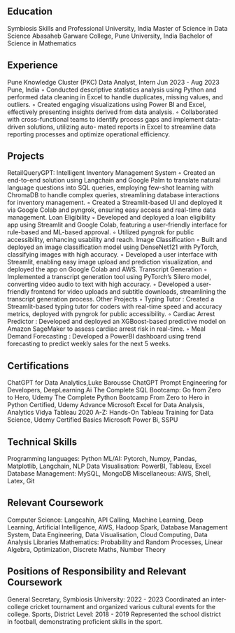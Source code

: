 ## Education
Symbiosis Skills and Professional University, India
Master of Science in Data Science
Abasaheb Garware College, Pune University, India
Bachelor of Science in Mathematics

## Experience
Pune Knowledge Cluster (PKC)
Data Analyst, Intern Jun 2023 - Aug 2023 Pune, India
◦ Conducted descriptive statistics analysis using Python and performed data cleaning in Excel to handle duplicates, missing
values, and outliers.
◦ Created engaging visualizations using Power BI and Excel, effectively presenting insights derived from data analysis.
◦ Collaborated with cross-functional teams to identify process gaps and implement data-driven solutions, utilizing auto-
mated reports in Excel to streamline data reporting processes and optimize operational efficiency.

## Projects
RetailQueryGPT: Intelligent Inventory Management System 
◦ Created an end-to-end solution using Langchain and Google Palm to translate natural language questions into SQL
queries, employing few-shot learning with ChromaDB to handle complex queries, streamlining database interactions for
inventory management.
◦ Created a Streamlit-based UI and deployed it via Google Colab and pyngrok, ensuring easy access and real-time data
management.
Loan Eligibility 
◦ Developed and deployed a loan eligibility app using Streamlit and Google Colab, featuring a user-friendly interface for
rule-based and ML-based approval.
◦ Utilized pyngrok for public accessibility, enhancing usability and reach.
Image Classification 
◦ Built and deployed an image classification model using DenseNet121 with PyTorch, classifying images with high accuracy.
◦ Developed a user interface with Streamlit, enabling easy image upload and prediction visualization, and deployed the app on Google Colab and AWS.
Transcript Generation 
◦ Implemented a transcript generation tool using PyTorch’s Silero model, converting video audio to text with high accuracy.
◦ Developed a user-friendly frontend for video uploads and subtitle downloads, streamlining the transcript generation process.
Other Projects
◦ Typing Tutor  : Created a Streamlit-based typing tutor for coders with real-time speed and accuracy metrics, deployed
with pyngrok for public accessibility.
◦ Cardiac Arrest Predictor  : Developed and deployed an XGBoost-based predictive model on Amazon SageMaker to
assess cardiac arrest risk in real-time.
◦ Meal Demand Forecasting  : Developed a PowerBI dashboard using trend forecasting to predict weekly sales for the
next 5 weeks.

## Certifications
ChatGPT for Data Analytics,Luke Barousse
ChatGPT Prompt Engineering for Developers, DeepLearning.Ai
The Complete SQL Bootcamp: Go from Zero to Hero, Udemy
The Complete Python Bootcamp From Zero to Hero in Python Certified, Udemy
Advance Microsoft Excel for Data Analysis, Analytics Vidya
Tableau 2020 A-Z: Hands-On Tableau Training for Data Science, Udemy 
Certified Basics Microsoft Power Bi, SSPU

## Technical Skills
Programming languages: Python
ML/AI: Pytorch, Numpy, Pandas, Matplotlib, Langchain, NLP 
Data Visualisation: PowerBI, Tableau, Excel
Database Management: MySQL, MongoDB
Miscellaneous: AWS, Shell, Latex, Git

## Relevant Coursework
Computer Science: Langcahin, API Calling, Machine Learning, Deep Learning, Artificial Intelligence, AWS, Hadoop Spark, Database Management System, Data Engineering, Data Visualisation, Cloud Computing, Data Analysis Libraries
Mathematics: Probability and Random Processes, Linear Algebra, Optimization, Discrete Maths, Number Theory 

## Positions of Responsibility and Relevant Coursework
General Secretary, Symbiosis University: 2022 - 2023 Coordinated an inter-college cricket tournament and organized various cultural events for the college.
Sports, District Level: 2018 - 2019 Represented the school district in football, demonstrating proficient skills in the sport.
